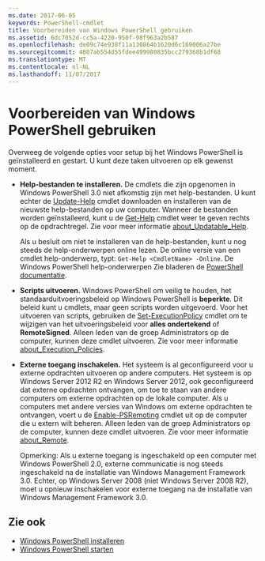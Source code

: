```yaml
---
ms.date: 2017-06-05
keywords: PowerShell-cmdlet
title: Voorbereiden van Windows PowerShell gebruiken
ms.assetid: 6dc7052d-cc5a-4220-950f-98f963a2b587
ms.openlocfilehash: de09c74e938f11a130864b1620d6c169006a27be
ms.sourcegitcommit: 4807ab554d55fdee499980835bcc279368b1df68
ms.translationtype: MT
ms.contentlocale: nl-NL
ms.lasthandoff: 11/07/2017
---
```

# <a name="getting-ready-to-use-windows-powershell"></a>Voorbereiden van Windows PowerShell gebruiken
Overweeg de volgende opties voor setup bij het Windows PowerShell is geïnstalleerd en gestart. U kunt deze taken uitvoeren op elk gewenst moment.

- **Help-bestanden te installeren.** De cmdlets die zijn opgenomen in Windows PowerShell 3.0 niet afkomstig zijn met help-bestanden. U kunt echter de [Update-Help](/powershell/module/microsoft.powershell.core/update-help) cmdlet downloaden en installeren van de nieuwste help-bestanden op uw computer. Wanneer de bestanden worden geïnstalleerd, kunt u de [Get-Help](/powershell/module/microsoft.powershell.core/get-help) cmdlet weer te geven rechts op de opdrachtregel. Zie voor meer informatie [about_Updatable_Help](/powershell/module/microsoft.powershell.core/about/about_execution_policies).

    Als u besluit om niet te installeren van de help-bestanden, kunt u nog steeds de help-onderwerpen online lezen. De online versie van een cmdlet help-onderwerp, typt: `Get-Help <CmdletName> -Online`. De Windows PowerShell help-onderwerpen Zie bladeren de [PowerShell documentatie](/powershell/scripting).

- **Scripts uitvoeren.** Windows PowerShell om veilig te houden, het standaarduitvoeringsbeleid op Windows PowerShell is **beperkte**. Dit beleid kunt u cmdlets, maar geen scripts worden uitgevoerd. Voor het uitvoeren van scripts, gebruiken de [Set-ExecutionPolicy](/powershell/module/microsoft.powershell.security/set-executionpolicy) cmdlet om te wijzigen van het uitvoeringsbeleid voor **alles ondertekend** of **RemoteSigned**. Alleen leden van de groep Administrators op de computer, kunnen deze cmdlet uitvoeren. Zie voor meer informatie [about_Execution_Policies](/powershell/module/microsoft.powershell.core/about/about_execution_policies).

- **Externe toegang inschakelen.** Het systeem is al geconfigureerd voor u externe opdrachten uitvoeren op andere computers. Het systeem is op Windows Server 2012 R2 en Windows Server 2012, ook geconfigureerd dat externe opdrachten ontvangen, om toe te staan van andere computers om externe opdrachten op de lokale computer. Als u computers met andere versies van Windows om externe opdrachten te ontvangen, voert u de [Enable-PSRemoting](/powershell/module/microsoft.powershell.core/enable-psremoting) cmdlet uit op de computer die u extern wilt beheren. Alleen leden van de groep Administrators op de computer, kunnen deze cmdlet uitvoeren. Zie voor meer informatie [about_Remote](/powershell/module/microsoft.powershell.core/about/about_remote).

    Opmerking: Als u externe toegang is ingeschakeld op een computer met Windows PowerShell 2.0, externe communicatie is nog steeds ingeschakeld na de installatie van Windows Management Framework 3.0. Echter, op Windows Server 2008 (niet Windows Server 2008 R2), moet u opnieuw inschakelen voor externe toegang na de installatie van Windows Management Framework 3.0.

## <a name="see-also"></a>Zie ook
- [Windows PowerShell installeren](../setup/Installing-Windows-PowerShell.md)
- [Windows PowerShell starten](/powershell/scripting/setup/starting-windows-powershell)

